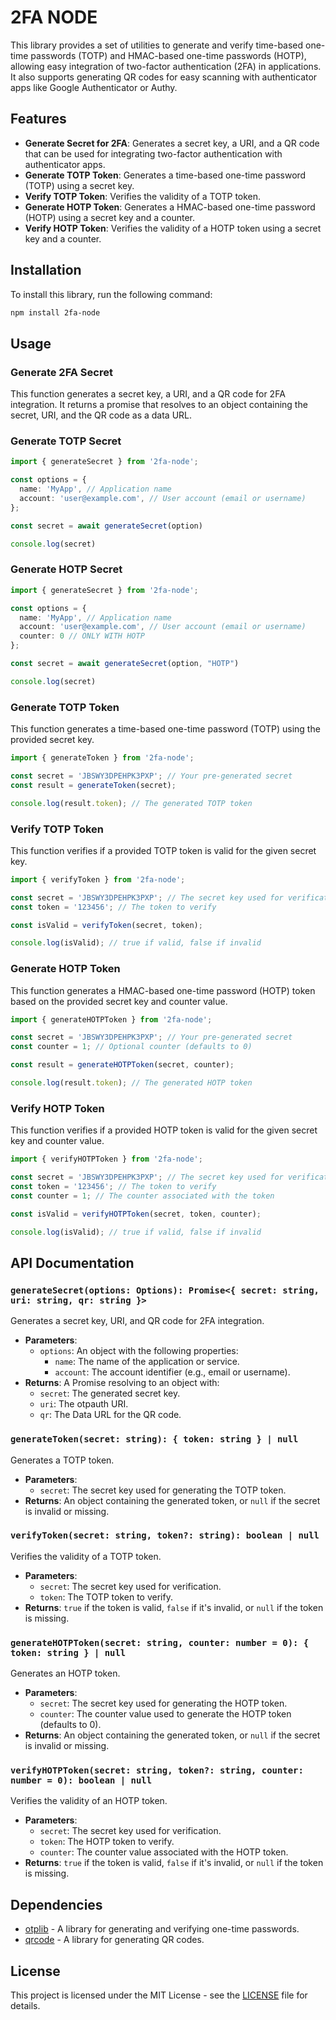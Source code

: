 # 2FA NODE

This library provides a set of utilities to generate and verify time-based one-time passwords (TOTP) and HMAC-based one-time passwords (HOTP), allowing easy integration of two-factor authentication (2FA) in applications. It also supports generating QR codes for easy scanning with authenticator apps like Google Authenticator or Authy.

## Features

- **Generate Secret for 2FA**: Generates a secret key, a URI, and a QR code that can be used for integrating two-factor authentication with authenticator apps.
- **Generate TOTP Token**: Generates a time-based one-time password (TOTP) using a secret key.
- **Verify TOTP Token**: Verifies the validity of a TOTP token.
- **Generate HOTP Token**: Generates a HMAC-based one-time password (HOTP) using a secret key and a counter.
- **Verify HOTP Token**: Verifies the validity of a HOTP token using a secret key and a counter.

## Installation

To install this library, run the following command:

```bash
npm install 2fa-node
```

## Usage

### Generate 2FA Secret

This function generates a secret key, a URI, and a QR code for 2FA integration. It returns a promise that resolves to an object containing the secret, URI, and the QR code as a data URL.

### Generate TOTP Secret

```typescript
import { generateSecret } from '2fa-node';

const options = {
  name: 'MyApp', // Application name
  account: 'user@example.com', // User account (email or username)
};

const secret = await generateSecret(option)

console.log(secret)
```

### Generate HOTP Secret

```typescript
import { generateSecret } from '2fa-node';

const options = {
  name: 'MyApp', // Application name
  account: 'user@example.com', // User account (email or username)
  counter: 0 // ONLY WITH HOTP
};

const secret = await generateSecret(option, "HOTP")

console.log(secret)
```

### Generate TOTP Token

This function generates a time-based one-time password (TOTP) using the provided secret key.

```typescript
import { generateToken } from '2fa-node';

const secret = 'JBSWY3DPEHPK3PXP'; // Your pre-generated secret
const result = generateToken(secret);

console.log(result.token); // The generated TOTP token
```

### Verify TOTP Token

This function verifies if a provided TOTP token is valid for the given secret key.

```typescript
import { verifyToken } from '2fa-node';

const secret = 'JBSWY3DPEHPK3PXP'; // The secret key used for verification
const token = '123456'; // The token to verify

const isValid = verifyToken(secret, token);

console.log(isValid); // true if valid, false if invalid
```

### Generate HOTP Token

This function generates a HMAC-based one-time password (HOTP) token based on the provided secret key and counter value.

```typescript
import { generateHOTPToken } from '2fa-node';

const secret = 'JBSWY3DPEHPK3PXP'; // Your pre-generated secret
const counter = 1; // Optional counter (defaults to 0)

const result = generateHOTPToken(secret, counter);

console.log(result.token); // The generated HOTP token
```

### Verify HOTP Token

This function verifies if a provided HOTP token is valid for the given secret key and counter value.

```typescript
import { verifyHOTPToken } from '2fa-node';

const secret = 'JBSWY3DPEHPK3PXP'; // The secret key used for verification
const token = '123456'; // The token to verify
const counter = 1; // The counter associated with the token

const isValid = verifyHOTPToken(secret, token, counter);

console.log(isValid); // true if valid, false if invalid
```

## API Documentation

### `generateSecret(options: Options): Promise<{ secret: string, uri: string, qr: string }>`
Generates a secret key, URI, and QR code for 2FA integration.

- **Parameters**:
  - `options`: An object with the following properties:
    - `name`: The name of the application or service.
    - `account`: The account identifier (e.g., email or username).
- **Returns**: A Promise resolving to an object with:
  - `secret`: The generated secret key.
  - `uri`: The otpauth URI.
  - `qr`: The Data URL for the QR code.

### `generateToken(secret: string): { token: string } | null`
Generates a TOTP token.

- **Parameters**:
  - `secret`: The secret key used for generating the TOTP token.
- **Returns**: An object containing the generated token, or `null` if the secret is invalid or missing.

### `verifyToken(secret: string, token?: string): boolean | null`
Verifies the validity of a TOTP token.

- **Parameters**:
  - `secret`: The secret key used for verification.
  - `token`: The TOTP token to verify.
- **Returns**: `true` if the token is valid, `false` if it's invalid, or `null` if the token is missing.

### `generateHOTPToken(secret: string, counter: number = 0): { token: string } | null`
Generates an HOTP token.

- **Parameters**:
  - `secret`: The secret key used for generating the HOTP token.
  - `counter`: The counter value used to generate the HOTP token (defaults to 0).
- **Returns**: An object containing the generated token, or `null` if the secret is invalid or missing.

### `verifyHOTPToken(secret: string, token?: string, counter: number = 0): boolean | null`
Verifies the validity of an HOTP token.

- **Parameters**:
  - `secret`: The secret key used for verification.
  - `token`: The HOTP token to verify.
  - `counter`: The counter value associated with the HOTP token.
- **Returns**: `true` if the token is valid, `false` if it's invalid, or `null` if the token is missing.

## Dependencies

- [otplib](https://www.npmjs.com/package/otplib) - A library for generating and verifying one-time passwords.
- [qrcode](https://www.npmjs.com/package/qrcode) - A library for generating QR codes.

## License

This project is licensed under the MIT License - see the [LICENSE](LICENSE) file for details.
